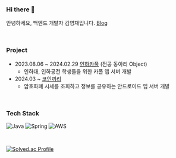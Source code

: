 ### Hi there 👋
안녕하세요, 백엔드 개발자 김영재입니다.
[Blog](https://yeong0jae.tistory.com)

<br>

### Project

- 2023.08.06 ~ 2024.02.29 [인하카풀](https://github.com/OBJECT-INHATC/INHA_CARPOOL_SERVER) (전공 동아리 Object)
  - 인하대, 인하공전 학생들을 위한 카풀 앱 서버 개발
- 2024.03 ~ [코인끼리](https://github.com/tipi-tapi/ai-paint-today-BE)
  - 암호화폐 시세를 조회하고 정보를 공유하는 안드로이드 앱 서버 개발

<br>

### Tech Stack

![Java](https://img.shields.io/badge/JAVA-007396?style=for-the-badge&logo=java&logoColor=fff)
![Spring](https://img.shields.io/badge/-Spring-6DB33F?style=for-the-badge&logo=Spring&logoColor=fff)
![AWS](https://img.shields.io/badge/AWS-232F3E?style=for-the-badge&logo=Amazon%20AWS&logoColor=white)

<br>

[![Solved.ac Profile](http://mazassumnida.wtf/api/v2/generate_badge?boj=kyj91032)](https://solved.ac/kyj91032/)

